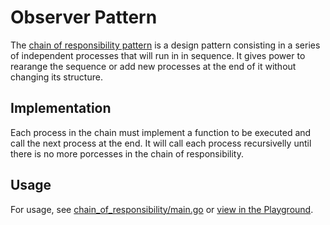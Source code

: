 # Observer Pattern

The [chain of responsibility pattern](https://en.wikipedia.org/wiki/Chain-of-responsibility_pattern) is a design pattern consisting in a series of independent processes that will run in in sequence. It gives power to rearange the sequence or add new processes at the end of it without changing its structure.

## Implementation

Each process in the chain must implement a function to be executed and call the next process at the end.
It will call each process recursivelly until there is no more porcesses in the chain of responsibility.

## Usage

For usage, see [chain_of_responsibility/main.go](chain_of_responsibility/main.go) or [view in the Playground](https://play.golang.org/p/XA2v0XlenAi).
